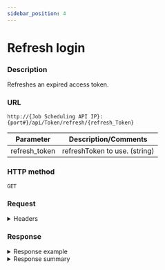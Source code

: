 ```yaml
---
sidebar_position: 4
---
```


# Refresh login

### Description

Refreshes an expired access token.

### URL

`http://{Job Scheduling API IP}:{port#}/api/Token/refresh/{refresh_Token}`

| Parameter | Description/Comments |
| --- | --- |
| refresh_token | refreshToken to use. (string) |

### HTTP method

`GET`

### Request

<details>
<summary>Headers</summary>

Example header format:

`Authorization: Basic <authorization token returned from the login method>`

`Content-Type: application/json`

</details>

### Response

<details>
<summary>Response example</summary>
```javascript
{
  "accessToken": "oHk5r-5R-lYlB7ekIjdk6FVKHs7GXwIdZxU6s7M9Rdo",
  "refreshToken": "rXd4YhgsW0GdoYuim6k-TeZPugPAOr5uN-kWjGMPNzo",
  "tokenType": "Bearer",
  "expiresIn": 18000
}
```
</details>

<details>
<summary>Response summary</summary>

| Parameter | Description/Comments |
| --- | --- |
| accessToken | Token for authorizing REST API calls. (guid) |
| refreshtoken | Token for refreshing expires accessToken. (guid) |
| tokenType | Token type. (string) |
| expiresIn | Validity period in seconds. (Numeric) |
</details>
